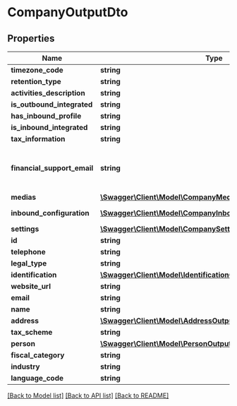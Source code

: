 # CompanyOutputDto

## Properties
Name | Type | Description | Notes
------------ | ------------- | ------------- | -------------
**timezone_code** | **string** | Timezone | [optional] 
**retention_type** | **string** | RetentionType | [optional] 
**activities_description** | **string** | ActivitiesDescription | [optional] 
**is_outbound_integrated** | **string** | IsOutboundIntegrated | [optional] 
**has_inbound_profile** | **string** | HasInboundProfile | [optional] 
**is_inbound_integrated** | **string** | IsInboundIntegrated | [optional] 
**tax_information** | **string** | TaxInformation | [optional] 
**financial_support_email** | **string** | Email to be used to \&quot;reply\&quot; and email body when sending notification emails | [optional] 
**medias** | [**\Swagger\Client\Model\CompanyMediaOutputDto[]**](CompanyMediaOutputDto.md) | Medias | [optional] 
**inbound_configuration** | [**\Swagger\Client\Model\CompanyInboundConfigurationOutputDto**](CompanyInboundConfigurationOutputDto.md) | Inbound configuration | [optional] 
**settings** | [**\Swagger\Client\Model\CompanySettingOutputDto[]**](CompanySettingOutputDto.md) | Settings | [optional] 
**id** | **string** |  | [optional] 
**telephone** | **string** |  | [optional] 
**legal_type** | **string** |  | [optional] 
**identification** | [**\Swagger\Client\Model\IdentificationOutputDto**](IdentificationOutputDto.md) |  | [optional] 
**website_url** | **string** |  | [optional] 
**email** | **string** |  | [optional] 
**name** | **string** |  | [optional] 
**address** | [**\Swagger\Client\Model\AddressOutputDto**](AddressOutputDto.md) |  | [optional] 
**tax_scheme** | **string** |  | [optional] 
**person** | [**\Swagger\Client\Model\PersonOutputDto**](PersonOutputDto.md) |  | [optional] 
**fiscal_category** | **string** |  | [optional] 
**industry** | **string** |  | [optional] 
**language_code** | **string** |  | [optional] 

[[Back to Model list]](../README.md#documentation-for-models) [[Back to API list]](../README.md#documentation-for-api-endpoints) [[Back to README]](../README.md)


